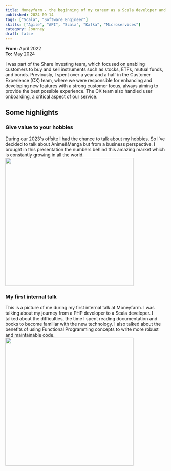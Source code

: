 ```yaml
---
title: Moneyfarm - the beginning of my career as a Scala developer and the finance world
published: 2024-09-14
tags: ["Scala", "Software Engineer"]
skills: ["Agile", "API", "Scala", "Kafka", "Microservices"]
category: Journey
draft: false
---
```


**From:** April 2022 <br>
**To:** May 2024


I was part of the Share Investing team, which focused on enabling customers to buy and sell instruments such as stocks, ETFs, mutual funds, and bonds. Previously, I spent over a year and a half in the Customer Experience (CX) team, where we were responsible for enhancing and developing new features with a strong customer focus, always aiming to provide the best possible experience. The CX team also handled user onboarding, a critical aspect of our service.


## Some highlights

### Give value to your hobbies
During our 2023's offsite I had the chance to talk about my hobbies. So I've decided to talk about Anime&Manga but from a business perspective. I brought in this presentation the numbers behind this amazing market which is constantly growing in all the world.
<img src="https://media.licdn.com/dms/image/v2/D4D2DAQGU7XC4d8B3DA/profile-treasury-image-shrink_800_800/profile-treasury-image-shrink_800_800/0/1691479906054?e=1726934400&v=beta&t=qoKPjni48tznetzzD8Bo430p5aRm0mEDWwaqSzO8UW4" width="400">

### My first internal talk
This is a picture of me during my first internal talk at Moneyfarm. I was talking about my journey from a PHP developer to a Scala developer. I talked about the difficulties, the time I spent reading documentation and books to become familiar with the new technology. I also talked about the benefits of using Functional Programming concepts to write more robust and maintainable code.
<img src="https://media.licdn.com/dms/image/v2/D4D2DAQFT3yGwrHYdtw/profile-treasury-image-shrink_800_800/profile-treasury-image-shrink_800_800/0/1688045286786?e=1726934400&v=beta&t=1gUxJF_Wn6oh3c_dqZ_XtI1N8blZVd8PvYtF4PdDciY" width="400">
